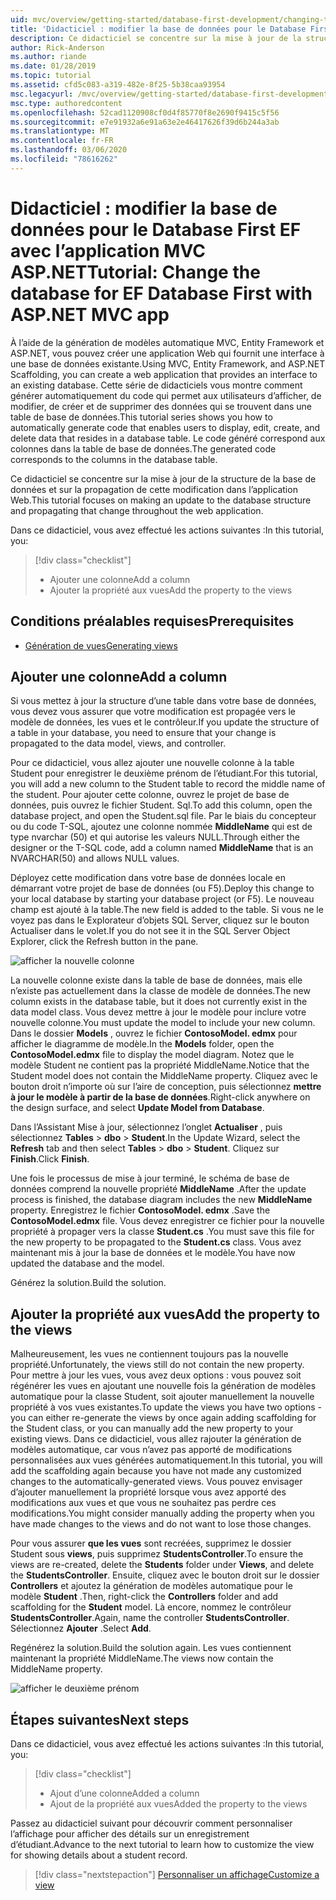 ```yaml
---
uid: mvc/overview/getting-started/database-first-development/changing-the-database
title: 'Didacticiel : modifier la base de données pour le Database First EF avec l’application MVC ASP.NET'
description: Ce didacticiel se concentre sur la mise à jour de la structure de la base de données et sur la propagation de cette modification dans l’application Web.
author: Rick-Anderson
ms.author: riande
ms.date: 01/28/2019
ms.topic: tutorial
ms.assetid: cfd5c083-a319-482e-8f25-5b38caa93954
msc.legacyurl: /mvc/overview/getting-started/database-first-development/changing-the-database
msc.type: authoredcontent
ms.openlocfilehash: 52cad1120908cf0d4f85770f8e2690f9415c5f56
ms.sourcegitcommit: e7e91932a6e91a63e2e46417626f39d6b244a3ab
ms.translationtype: MT
ms.contentlocale: fr-FR
ms.lasthandoff: 03/06/2020
ms.locfileid: "78616262"
---
```

# <a name="tutorial-change-the-database-for-ef-database-first-with-aspnet-mvc-app"></a><span data-ttu-id="5798e-103">Didacticiel : modifier la base de données pour le Database First EF avec l’application MVC ASP.NET</span><span class="sxs-lookup"><span data-stu-id="5798e-103">Tutorial: Change the database for EF Database First with ASP.NET MVC app</span></span>

<span data-ttu-id="5798e-104">À l’aide de la génération de modèles automatique MVC, Entity Framework et ASP.NET, vous pouvez créer une application Web qui fournit une interface à une base de données existante.</span><span class="sxs-lookup"><span data-stu-id="5798e-104">Using MVC, Entity Framework, and ASP.NET Scaffolding, you can create a web application that provides an interface to an existing database.</span></span> <span data-ttu-id="5798e-105">Cette série de didacticiels vous montre comment générer automatiquement du code qui permet aux utilisateurs d’afficher, de modifier, de créer et de supprimer des données qui se trouvent dans une table de base de données.</span><span class="sxs-lookup"><span data-stu-id="5798e-105">This tutorial series shows you how to automatically generate code that enables users to display, edit, create, and delete data that resides in a database table.</span></span> <span data-ttu-id="5798e-106">Le code généré correspond aux colonnes dans la table de base de données.</span><span class="sxs-lookup"><span data-stu-id="5798e-106">The generated code corresponds to the columns in the database table.</span></span>

<span data-ttu-id="5798e-107">Ce didacticiel se concentre sur la mise à jour de la structure de la base de données et sur la propagation de cette modification dans l’application Web.</span><span class="sxs-lookup"><span data-stu-id="5798e-107">This tutorial focuses on making an update to the database structure and propagating that change throughout the web application.</span></span>

<span data-ttu-id="5798e-108">Dans ce didacticiel, vous avez effectué les actions suivantes :</span><span class="sxs-lookup"><span data-stu-id="5798e-108">In this tutorial, you:</span></span>

> [!div class="checklist"]
> * <span data-ttu-id="5798e-109">Ajouter une colonne</span><span class="sxs-lookup"><span data-stu-id="5798e-109">Add a column</span></span>
> * <span data-ttu-id="5798e-110">Ajouter la propriété aux vues</span><span class="sxs-lookup"><span data-stu-id="5798e-110">Add the property to the views</span></span>

## <a name="prerequisites"></a><span data-ttu-id="5798e-111">Conditions préalables requises</span><span class="sxs-lookup"><span data-stu-id="5798e-111">Prerequisites</span></span>

* [<span data-ttu-id="5798e-112">Génération de vues</span><span class="sxs-lookup"><span data-stu-id="5798e-112">Generating views</span></span>](generating-views.md)

## <a name="add-a-column"></a><span data-ttu-id="5798e-113">Ajouter une colonne</span><span class="sxs-lookup"><span data-stu-id="5798e-113">Add a column</span></span>

<span data-ttu-id="5798e-114">Si vous mettez à jour la structure d’une table dans votre base de données, vous devez vous assurer que votre modification est propagée vers le modèle de données, les vues et le contrôleur.</span><span class="sxs-lookup"><span data-stu-id="5798e-114">If you update the structure of a table in your database, you need to ensure that your change is propagated to the data model, views, and controller.</span></span>

<span data-ttu-id="5798e-115">Pour ce didacticiel, vous allez ajouter une nouvelle colonne à la table Student pour enregistrer le deuxième prénom de l’étudiant.</span><span class="sxs-lookup"><span data-stu-id="5798e-115">For this tutorial, you will add a new column to the Student table to record the middle name of the student.</span></span> <span data-ttu-id="5798e-116">Pour ajouter cette colonne, ouvrez le projet de base de données, puis ouvrez le fichier Student. Sql.</span><span class="sxs-lookup"><span data-stu-id="5798e-116">To add this column, open the database project, and open the Student.sql file.</span></span> <span data-ttu-id="5798e-117">Par le biais du concepteur ou du code T-SQL, ajoutez une colonne nommée **MiddleName** qui est de type nvarchar (50) et qui autorise les valeurs NULL.</span><span class="sxs-lookup"><span data-stu-id="5798e-117">Through either the designer or the T-SQL code, add a column named **MiddleName** that is an NVARCHAR(50) and allows NULL values.</span></span>

<span data-ttu-id="5798e-118">Déployez cette modification dans votre base de données locale en démarrant votre projet de base de données (ou F5).</span><span class="sxs-lookup"><span data-stu-id="5798e-118">Deploy this change to your local database by starting your database project (or F5).</span></span> <span data-ttu-id="5798e-119">Le nouveau champ est ajouté à la table.</span><span class="sxs-lookup"><span data-stu-id="5798e-119">The new field is added to the table.</span></span> <span data-ttu-id="5798e-120">Si vous ne le voyez pas dans le Explorateur d’objets SQL Server, cliquez sur le bouton Actualiser dans le volet.</span><span class="sxs-lookup"><span data-stu-id="5798e-120">If you do not see it in the SQL Server Object Explorer, click the Refresh button in the pane.</span></span>

![afficher la nouvelle colonne](changing-the-database/_static/image2.png)

<span data-ttu-id="5798e-122">La nouvelle colonne existe dans la table de base de données, mais elle n’existe pas actuellement dans la classe de modèle de données.</span><span class="sxs-lookup"><span data-stu-id="5798e-122">The new column exists in the database table, but it does not currently exist in the data model class.</span></span> <span data-ttu-id="5798e-123">Vous devez mettre à jour le modèle pour inclure votre nouvelle colonne.</span><span class="sxs-lookup"><span data-stu-id="5798e-123">You must update the model to include your new column.</span></span> <span data-ttu-id="5798e-124">Dans le dossier **Models** , ouvrez le fichier **ContosoModel. edmx** pour afficher le diagramme de modèle.</span><span class="sxs-lookup"><span data-stu-id="5798e-124">In the **Models** folder, open the **ContosoModel.edmx** file to display the model diagram.</span></span> <span data-ttu-id="5798e-125">Notez que le modèle Student ne contient pas la propriété MiddleName.</span><span class="sxs-lookup"><span data-stu-id="5798e-125">Notice that the Student model does not contain the MiddleName property.</span></span> <span data-ttu-id="5798e-126">Cliquez avec le bouton droit n’importe où sur l’aire de conception, puis sélectionnez **mettre à jour le modèle à partir de la base de données**.</span><span class="sxs-lookup"><span data-stu-id="5798e-126">Right-click anywhere on the design surface, and select **Update Model from Database**.</span></span>

<span data-ttu-id="5798e-127">Dans l’Assistant Mise à jour, sélectionnez l’onglet **Actualiser** , puis sélectionnez **Tables** > **dbo** > **Student**.</span><span class="sxs-lookup"><span data-stu-id="5798e-127">In the Update Wizard, select the **Refresh** tab and then select **Tables** > **dbo** > **Student**.</span></span> <span data-ttu-id="5798e-128">Cliquez sur **Finish**.</span><span class="sxs-lookup"><span data-stu-id="5798e-128">Click **Finish**.</span></span>

<span data-ttu-id="5798e-129">Une fois le processus de mise à jour terminé, le schéma de base de données comprend la nouvelle propriété **MiddleName** .</span><span class="sxs-lookup"><span data-stu-id="5798e-129">After the update process is finished, the database diagram includes the new **MiddleName** property.</span></span> <span data-ttu-id="5798e-130">Enregistrez le fichier **ContosoModel. edmx** .</span><span class="sxs-lookup"><span data-stu-id="5798e-130">Save the **ContosoModel.edmx** file.</span></span> <span data-ttu-id="5798e-131">Vous devez enregistrer ce fichier pour la nouvelle propriété à propager vers la classe **Student.cs** .</span><span class="sxs-lookup"><span data-stu-id="5798e-131">You must save this file for the new property to be propagated to the **Student.cs** class.</span></span> <span data-ttu-id="5798e-132">Vous avez maintenant mis à jour la base de données et le modèle.</span><span class="sxs-lookup"><span data-stu-id="5798e-132">You have now updated the database and the model.</span></span>

<span data-ttu-id="5798e-133">Générez la solution.</span><span class="sxs-lookup"><span data-stu-id="5798e-133">Build the solution.</span></span>

## <a name="add-the-property-to-the-views"></a><span data-ttu-id="5798e-134">Ajouter la propriété aux vues</span><span class="sxs-lookup"><span data-stu-id="5798e-134">Add the property to the views</span></span>

<span data-ttu-id="5798e-135">Malheureusement, les vues ne contiennent toujours pas la nouvelle propriété.</span><span class="sxs-lookup"><span data-stu-id="5798e-135">Unfortunately, the views still do not contain the new property.</span></span> <span data-ttu-id="5798e-136">Pour mettre à jour les vues, vous avez deux options : vous pouvez soit régénérer les vues en ajoutant une nouvelle fois la génération de modèles automatique pour la classe Student, soit ajouter manuellement la nouvelle propriété à vos vues existantes.</span><span class="sxs-lookup"><span data-stu-id="5798e-136">To update the views you have two options - you can either re-generate the views by once again adding scaffolding for the Student class, or you can manually add the new property to your existing views.</span></span> <span data-ttu-id="5798e-137">Dans ce didacticiel, vous allez rajouter la génération de modèles automatique, car vous n’avez pas apporté de modifications personnalisées aux vues générées automatiquement.</span><span class="sxs-lookup"><span data-stu-id="5798e-137">In this tutorial, you will add the scaffolding again because you have not made any customized changes to the automatically-generated views.</span></span> <span data-ttu-id="5798e-138">Vous pouvez envisager d’ajouter manuellement la propriété lorsque vous avez apporté des modifications aux vues et que vous ne souhaitez pas perdre ces modifications.</span><span class="sxs-lookup"><span data-stu-id="5798e-138">You might consider manually adding the property when you have made changes to the views and do not want to lose those changes.</span></span>

<span data-ttu-id="5798e-139">Pour vous assurer **que les vues** sont recréées, supprimez le dossier Student sous **views**, puis supprimez **StudentsController**.</span><span class="sxs-lookup"><span data-stu-id="5798e-139">To ensure the views are re-created, delete the **Students** folder under **Views**, and delete the **StudentsController**.</span></span> <span data-ttu-id="5798e-140">Ensuite, cliquez avec le bouton droit sur le dossier **Controllers** et ajoutez la génération de modèles automatique pour le modèle **Student** .</span><span class="sxs-lookup"><span data-stu-id="5798e-140">Then, right-click the **Controllers** folder and add scaffolding for the **Student** model.</span></span> <span data-ttu-id="5798e-141">Là encore, nommez le contrôleur **StudentsController**.</span><span class="sxs-lookup"><span data-stu-id="5798e-141">Again, name the controller **StudentsController**.</span></span> <span data-ttu-id="5798e-142">Sélectionnez **Ajouter** .</span><span class="sxs-lookup"><span data-stu-id="5798e-142">Select **Add**.</span></span>

<span data-ttu-id="5798e-143">Regénérez la solution.</span><span class="sxs-lookup"><span data-stu-id="5798e-143">Build the solution again.</span></span> <span data-ttu-id="5798e-144">Les vues contiennent maintenant la propriété MiddleName.</span><span class="sxs-lookup"><span data-stu-id="5798e-144">The views now contain the MiddleName property.</span></span>

![afficher le deuxième prénom](changing-the-database/_static/image5.png)

## <a name="next-steps"></a><span data-ttu-id="5798e-146">Étapes suivantes</span><span class="sxs-lookup"><span data-stu-id="5798e-146">Next steps</span></span>

<span data-ttu-id="5798e-147">Dans ce didacticiel, vous avez effectué les actions suivantes :</span><span class="sxs-lookup"><span data-stu-id="5798e-147">In this tutorial, you:</span></span>

> [!div class="checklist"]
> * <span data-ttu-id="5798e-148">Ajout d’une colonne</span><span class="sxs-lookup"><span data-stu-id="5798e-148">Added a column</span></span>
> * <span data-ttu-id="5798e-149">Ajout de la propriété aux vues</span><span class="sxs-lookup"><span data-stu-id="5798e-149">Added the property to the views</span></span>

<span data-ttu-id="5798e-150">Passez au didacticiel suivant pour découvrir comment personnaliser l’affichage pour afficher des détails sur un enregistrement d’étudiant.</span><span class="sxs-lookup"><span data-stu-id="5798e-150">Advance to the next tutorial to learn how to customize the view for showing details about a student record.</span></span>
> [!div class="nextstepaction"]
> [<span data-ttu-id="5798e-151">Personnaliser un affichage</span><span class="sxs-lookup"><span data-stu-id="5798e-151">Customize a view</span></span>](customizing-a-view.md)